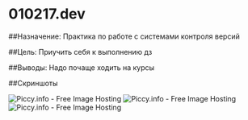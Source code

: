 # 010217.dev

##Назначение:
Практика по работе с системами контроля версий

##Цель:
Приучить себя к выполнению дз

##Выводы:
Надо почаще ходить на курсы

##Скриншоты

<img src="http://i.piccy.info/i9/65cbc9b6952d223a86898948df629cdf/1485956052/34957/1114436/1_800.jpg" alt="Piccy.info - Free Image Hosting" border="0" />
<img src="http://i.piccy.info/i9/f29c1a344c04154d2868141ed50ddbe0/1485956130/32426/1114436/2_800.jpg" alt="Piccy.info - Free Image Hosting" border="0" />
<img src="http://i.piccy.info/i9/b685ed169bea3064006d486df2b7a7b3/1485956187/47724/1114436/3_800.jpg" alt="Piccy.info - Free Image Hosting" border="0" />
